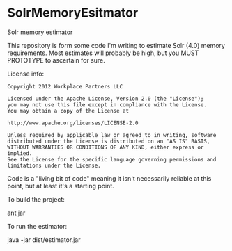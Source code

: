 SolrMemoryEsitmator
===================

Solr memory estimator

This repository is form some code I'm writing to estimate Solr (4.0) memory requirements.
Most estimates will probably be high, but you MUST PROTOTYPE to ascertain for sure.

License info:

    Copyright 2012 Workplace Partners LLC
 
    Licensed under the Apache License, Version 2.0 (the "License");
    you may not use this file except in compliance with the License.
    You may obtain a copy of the License at
 
    http://www.apache.org/licenses/LICENSE-2.0
 
    Unless required by applicable law or agreed to in writing, software
    distributed under the License is distributed on an "AS IS" BASIS,
    WITHOUT WARRANTIES OR CONDITIONS OF ANY KIND, either express or implied.
    See the License for the specific language governing permissions and
    limitations under the License.
 
 
 Code is a "living bit of code" meaning it isn't necessarily reliable at this point, but
 at least it's a starting point.
 

To build the project:

ant jar

To run the estimator:

java -jar dist/estimator.jar
